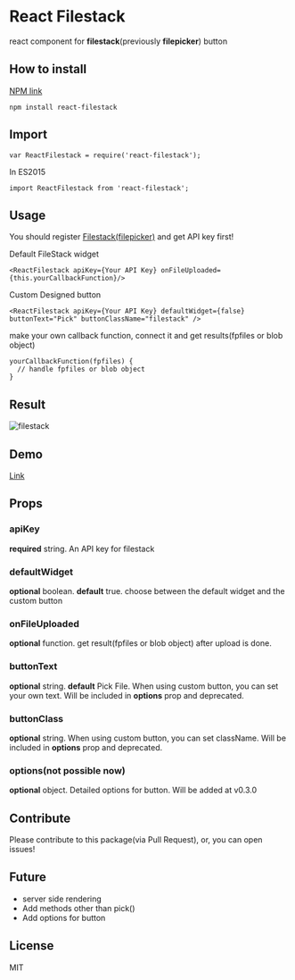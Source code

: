 # React Filestack
react component for **filestack**(previously **filepicker**) button

## How to install
[NPM link](https://npmjs.com/package/react-filestack)
```
npm install react-filestack
```
## Import
```
var ReactFilestack = require('react-filestack');
```
In ES2015
```
import ReactFilestack from 'react-filestack';
```
## Usage
You should register [Filestack(filepicker)](https://www.filestack.com) and get API key first!

Default FileStack widget
```
<ReactFilestack apiKey={Your API Key} onFileUploaded={this.yourCallbackFunction}/>
```

Custom Designed button
```
<ReactFilestack apiKey={Your API Key} defaultWidget={false} buttonText="Pick" buttonClassName="filestack" />
```

make your own callback function, connect it and get results(fpfiles or blob object)
```
yourCallbackFunction(fpfiles) {
  // handle fpfiles or blob object
}
```
## Result
![filestack](https://cloud.githubusercontent.com/assets/10962668/16107045/8d957838-33d4-11e6-91bb-bccc700af2de.png)
## Demo
[Link](https://github.com/zerocho/react-filestack/blob/master/src/demo.js)

## Props

### apiKey
**required** string. An API key for filestack
### defaultWidget
**optional** boolean. **default** true. choose between the default widget and the custom button
### onFileUploaded
**optional** function. get result(fpfiles or blob object) after upload is done.
### buttonText
**optional** string. **default** Pick File. When using custom button, you can set your own text. Will be included in **options** prop and deprecated.
### buttonClass
**optional** string. When using custom button, you can set className. Will be included in **options** prop and deprecated.
### options(not possible now)
**optional** object. Detailed options for button. Will be added at v0.3.0

## Contribute
Please contribute to this package(via Pull Request), or, you can open issues! 

## Future
- server side rendering
- Add methods other than pick()
- Add options for button

## License
MIT